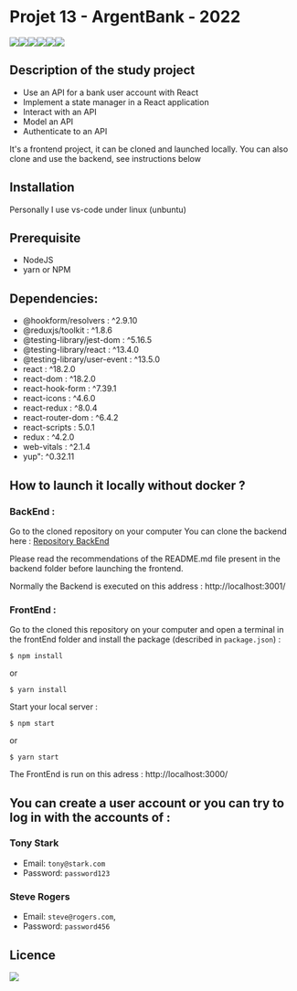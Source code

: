 # Projet 13 - ArgentBank - 2022
<img src="https://img.shields.io/badge/html5%20-%23E34F26.svg?&style=for-the-badge&logo=html5&logoColor=white"/><img src="https://img.shields.io/badge/css3%20-%231572B6.svg?&style=for-the-badge&logo=css3&logoColor=white"/><img src="https://img.shields.io/badge/javascript-%23323330.svg?style=for-the-badge&logo=javascript&logoColor=%23F7DF1E"/><img src="https://img.shields.io/badge/git%20-%23F05033.svg?&style=for-the-badge&logo=git&logoColor=white"/><img src="https://img.shields.io/badge/react-%2320232a.svg?style=for-the-badge&logo=react&logoColor=%2361DAFB"><img src="https://img.shields.io/badge/redux-violet.svg?style=for-the-badge&logo=redux&logoColor=%cd46f7">

## Description of the study project 
- Use an API for a bank user account with React
- Implement a state manager in a React application
- Interact with an API
- Model an API
- Authenticate to an API

It's a frontend project, it can be cloned and launched locally.
You can also clone and use the backend, see instructions below


## Installation

Personally I use vs-code under linux (unbuntu)

## Prerequisite 

* NodeJS
* yarn or NPM

## Dependencies:

* @hookform/resolvers : ^2.9.10
* @reduxjs/toolkit : ^1.8.6
* @testing-library/jest-dom : ^5.16.5
* @testing-library/react : ^13.4.0
* @testing-library/user-event : ^13.5.0
* react : ^18.2.0
* react-dom : ^18.2.0
* react-hook-form : ^7.39.1
* react-icons : ^4.6.0
* react-redux : ^8.0.4
* react-router-dom : ^6.4.2
* react-scripts : 5.0.1
* redux : ^4.2.0
* web-vitals : ^2.1.4 
* yup": ^0.32.11


## How to launch it locally without docker ?

### BackEnd :

Go to the cloned repository on your computer
You can clone the backend here :  <a href="https://github.com/jb-webdev/Project-10-Bank-API" target="_blank">Repository BackEnd </a> 

Please read the recommendations of the README.md file present in the backend folder before launching the frontend.

Normally the Backend is executed on this address : http://localhost:3001/

### FrontEnd :

Go to the cloned this repository on your computer and open a terminal in the frontEnd folder and install the package (described in `package.json`) :

```
$ npm install
```
or

```
$ yarn install
```
Start your local server :

```
$ npm start
```
or

```
$ yarn start
```

The FrontEnd is run on this adress : http://localhost:3000/

## You can create a user account or you can try to log in with the accounts of :

### Tony Stark

- Email: `tony@stark.com`
- Password: `password123`
 
### Steve Rogers

- Email: `steve@rogers.com`,
- Password: `password456`



## Licence

<img src='https://forthebadge.com/images/badges/open-source.svg' />
